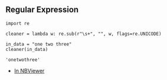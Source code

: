 ## Regular Expression

```
import re

cleaner = lambda w: re.sub(r"\s+", "", w, flags=re.UNICODE)

in_data = "one two three"
cleaner(in_data)

'onetwothree'
```

- [In NBViewer](https://nbviewer.jupyter.org/urls/gist.githubusercontent.com/mohan-chinnappan-n/5c52b813b2fd46c3365b4bc8b5efb4da/raw/f16bb55e6f24d4647a0e49cbd691cf1f7b08f5aa/re-1.ipynb)
